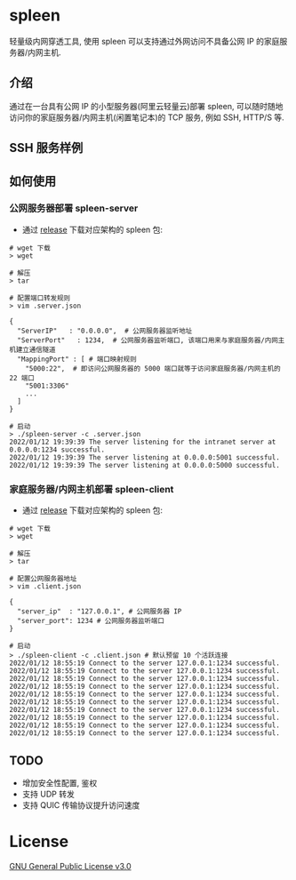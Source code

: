 # spleen

轻量级内网穿透工具, 使用 spleen 可以支持通过外网访问不具备公网 IP 的家庭服务器/内网主机.

## 介绍

通过在一台具有公网 IP 的小型服务器(阿里云轻量云)部署 spleen, 可以随时随地访问你的家庭服务器/内网主机(闲置笔记本)的 TCP 服务, 例如 SSH, HTTP/S 等.

## SSH 服务样例

## 如何使用

### 公网服务器部署 spleen-server

* 通过 [release]() 下载对应架构的 spleen 包:
```shell
# wget 下载
> wget 

# 解压
> tar

# 配置端口转发规则
> vim .server.json

{
  "ServerIP"   : "0.0.0.0",  # 公网服务器监听地址
  "ServerPort"   : 1234,  # 公网服务器监听端口, 该端口用来与家庭服务器/内网主机建立通信隧道
  "MappingPort" : [ # 端口映射规则
	"5000:22",  # 即访问公网服务器的 5000 端口就等于访问家庭服务器/内网主机的 22 端口
	"5001:3306"
	...
  ]
}

# 启动
> ./spleen-server -c .server.json
2022/01/12 19:39:39 The server listening for the intranet server at 0.0.0.0:1234 successful.
2022/01/12 19:39:39 The server listening at 0.0.0.0:5001 successful.
2022/01/12 19:39:39 The server listening at 0.0.0.0:5000 successful.
```

### 家庭服务器/内网主机部署 spleen-client

* 通过 [release]() 下载对应架构的 spleen 包:
```shell
# wget 下载
> wget 

# 解压
> tar

# 配置公网服务器地址
> vim .client.json

{
  "server_ip"  : "127.0.0.1", # 公网服务器 IP
  "server_port": 1234 # 公网服务器监听端口
}

# 启动
> ./spleen-client -c .client.json # 默认预留 10 个活跃连接
2022/01/12 18:55:19 Connect to the server 127.0.0.1:1234 successful.
2022/01/12 18:55:19 Connect to the server 127.0.0.1:1234 successful.
2022/01/12 18:55:19 Connect to the server 127.0.0.1:1234 successful.
2022/01/12 18:55:19 Connect to the server 127.0.0.1:1234 successful.
2022/01/12 18:55:19 Connect to the server 127.0.0.1:1234 successful.
2022/01/12 18:55:19 Connect to the server 127.0.0.1:1234 successful.
2022/01/12 18:55:19 Connect to the server 127.0.0.1:1234 successful.
2022/01/12 18:55:19 Connect to the server 127.0.0.1:1234 successful.
2022/01/12 18:55:19 Connect to the server 127.0.0.1:1234 successful.
2022/01/12 18:55:19 Connect to the server 127.0.0.1:1234 successful.
```

## TODO

* 增加安全性配置, 鉴权
* 支持 UDP 转发
* 支持 QUIC 传输协议提升访问速度

###
# License
[GNU General Public License v3.0](https://github.com/Leviathan1995/spleen/blob/master/LICENSE)
